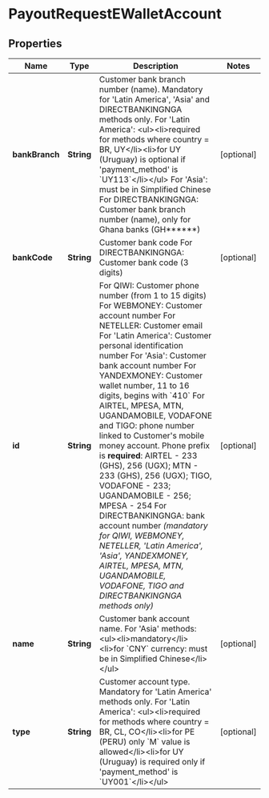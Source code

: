
# PayoutRequestEWalletAccount

## Properties
Name | Type | Description | Notes
------------ | ------------- | ------------- | -------------
**bankBranch** | **String** | Customer bank branch number (name). Mandatory for &#39;Latin America&#39;, &#39;Asia&#39; and DIRECTBANKINGNGA methods only. For &#39;Latin America&#39;: &lt;ul&gt;&lt;li&gt;required for methods where country &#x3D; BR, UY&lt;/li&gt;&lt;li&gt;for UY (Uruguay) is optional if &#39;payment_method&#39; is &#x60;UY113&#x60;&lt;/li&gt;&lt;/ul&gt; For &#39;Asia&#39;: must be in Simplified Chinese For DIRECTBANKINGNGA: Customer bank branch number (name), only for Ghana banks (GH******) |  [optional]
**bankCode** | **String** | Customer bank code For DIRECTBANKINGNGA: Customer bank code (3 digits) |  [optional]
**id** | **String** | For QIWI: Customer phone number (from 1 to 15 digits) For WEBMONEY: Customer account number For NETELLER: Customer email For &#39;Latin America&#39;: Customer personal identification number For &#39;Asia&#39;: Customer bank account number For YANDEXMONEY: Customer wallet number, 11 to 16 digits, begins with &#x60;410&#x60; For AIRTEL, MPESA, MTN, UGANDAMOBILE, VODAFONE and TIGO: phone number linked to Customer&#39;s mobile money account. Phone prefix is **required**: AIRTEL - 233 (GHS), 256 (UGX); MTN - 233 (GHS), 256 (UGX); TIGO, VODAFONE - 233; UGANDAMOBILE - 256; MPESA - 254 For DIRECTBANKINGNGA: bank account number *(mandatory for QIWI, WEBMONEY, NETELLER, &#39;Latin America&#39;, &#39;Asia&#39;, YANDEXMONEY, AIRTEL, MPESA, MTN, UGANDAMOBILE, VODAFONE, TIGO and DIRECTBANKINGNGA methods only)* |  [optional]
**name** | **String** | Customer bank account name. For &#39;Asia&#39; methods: &lt;ul&gt;&lt;li&gt;mandatory&lt;/li&gt;&lt;li&gt;for &#x60;CNY&#x60; currency: must be in Simplified Chinese&lt;/li&gt;&lt;/ul&gt; |  [optional]
**type** | **String** | Customer account type. Mandatory for &#39;Latin America&#39; methods only. For &#39;Latin America&#39;: &lt;ul&gt;&lt;li&gt;required for methods where country &#x3D; BR, CL, CO&lt;/li&gt;&lt;li&gt;for PE (PERU) only &#x60;M&#x60; value is allowed&lt;/li&gt;&lt;li&gt;for UY (Uruguay) is required only if &#39;payment_method&#39; is &#x60;UY001&#x60;&lt;/li&gt;&lt;/ul&gt; |  [optional]



